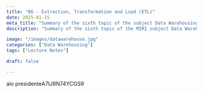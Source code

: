 ```yaml
---
title: "06 - Extraction, Transformation and Load (ETL)"
date: 2025-01-15
meta_title: "Summary of the sixth topic of the subject Data Warehousing"
description: "Summary of the sixth topic of the MIRI subject Data Warehousing and On-Line Analytical Processing (OLAP)."

image: "/images/datawarehouse.jpg"
categories: ["Data Warehousing"]
tags: ["Lecture Notes"]

draft: false

---
```

alo presidenteA7IJ9N74YCGS9

